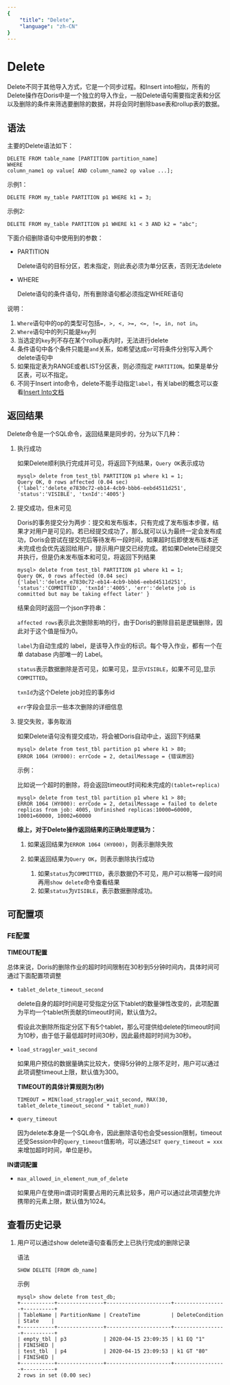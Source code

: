 ```yaml
---
{
    "title": "Delete",
    "language": "zh-CN"
}
---
```


<!-- 
Licensed to the Apache Software Foundation (ASF) under one
or more contributor license agreements.  See the NOTICE file
distributed with this work for additional information
regarding copyright ownership.  The ASF licenses this file
to you under the Apache License, Version 2.0 (the
"License"); you may not use this file except in compliance
with the License.  You may obtain a copy of the License at

  http://www.apache.org/licenses/LICENSE-2.0

Unless required by applicable law or agreed to in writing,
software distributed under the License is distributed on an
"AS IS" BASIS, WITHOUT WARRANTIES OR CONDITIONS OF ANY
KIND, either express or implied.  See the License for the
specific language governing permissions and limitations
under the License.
-->

# Delete

Delete不同于其他导入方式，它是一个同步过程。和Insert into相似，所有的Delete操作在Doris中是一个独立的导入作业，一般Delete语句需要指定表和分区以及删除的条件来筛选要删除的数据，并将会同时删除base表和rollup表的数据。

## 语法

主要的Delete语法如下：

```
DELETE FROM table_name [PARTITION partition_name]
WHERE
column_name1 op value[ AND column_name2 op value ...];
```

示例1：

```
DELETE FROM my_table PARTITION p1 WHERE k1 = 3;
```

示例2:

```
DELETE FROM my_table PARTITION p1 WHERE k1 < 3 AND k2 = "abc";
```

下面介绍删除语句中使用到的参数：

* PARTITION
	
	Delete语句的目标分区，若未指定，则此表必须为单分区表，否则无法delete

* WHERE
	
	Delete语句的条件语句，所有删除语句都必须指定WHERE语句

说明：

1. `Where`语句中的op的类型可包括`=, >, <, >=, <=, !=, in, not in`。
2. `Where`语句中的列只能是`key`列
3.  当选定的`key`列不存在某个rollup表内时，无法进行delete
4.  条件语句中各个条件只能是`and`关系，如希望达成`or`可将条件分别写入两个delete语句中
5.  如果指定表为RANGE或者LIST分区表，则必须指定 `PARTITION`。如果是单分区表，可以不指定。
6.  不同于Insert into命令，delete不能手动指定`label`，有关label的概念可以查看[Insert Into文档](./insert-into-manual.md)

## 返回结果

Delete命令是一个SQL命令，返回结果是同步的，分为以下几种：

1. 执行成功

	如果Delete顺利执行完成并可见，将返回下列结果，`Query OK`表示成功
	
	```
	mysql> delete from test_tbl PARTITION p1 where k1 = 1;
    Query OK, 0 rows affected (0.04 sec)
    {'label':'delete_e7830c72-eb14-4cb9-bbb6-eebd4511d251', 'status':'VISIBLE', 'txnId':'4005'}
	```
	
2. 提交成功，但未可见

    Doris的事务提交分为两步：提交和发布版本，只有完成了发布版本步骤，结果才对用户是可见的。若已经提交成功了，那么就可以认为最终一定会发布成功，Doris会尝试在提交完后等待发布一段时间，如果超时后即使发布版本还未完成也会优先返回给用户，提示用户提交已经完成。若如果Delete已经提交并执行，但是仍未发布版本和可见，将返回下列结果
    
    ```
	mysql> delete from test_tbl PARTITION p1 where k1 = 1;
    Query OK, 0 rows affected (0.04 sec)
    {'label':'delete_e7830c72-eb14-4cb9-bbb6-eebd4511d251', 'status':'COMMITTED', 'txnId':'4005', 'err':'delete job is committed but may be taking effect later' }
	```
	
    结果会同时返回一个json字符串：
	
    `affected rows`表示此次删除影响的行，由于Doris的删除目前是逻辑删除，因此对于这个值是恒为0。
    
    `label`为自动生成的 label，是该导入作业的标识。每个导入作业，都有一个在单 database 内部唯一的 Label。
    
    `status`表示数据删除是否可见，如果可见，显示`VISIBLE`，如果不可见,显示`COMMITTED`。
    
    `txnId`为这个Delete job对应的事务id
    
    `err`字段会显示一些本次删除的详细信息
	
3. 提交失败，事务取消

    如果Delete语句没有提交成功，将会被Doris自动中止，返回下列结果
    
    ```
	mysql> delete from test_tbl partition p1 where k1 > 80;
    ERROR 1064 (HY000): errCode = 2, detailMessage = {错误原因}
	```
	
    示例：
    
    比如说一个超时的删除，将会返回timeout时间和未完成的`(tablet=replica)`

    ```
	mysql> delete from test_tbl partition p1 where k1 > 80;
    ERROR 1064 (HY000): errCode = 2, detailMessage = failed to delete replicas from job: 4005, Unfinished replicas:10000=60000, 10001=60000, 10002=60000
	```
	
    **综上，对于Delete操作返回结果的正确处理逻辑为：**
    
    1. 如果返回结果为`ERROR 1064 (HY000)`，则表示删除失败
    
    2. 如果返回结果为`Query OK`，则表示删除执行成功

    	1. 如果`status`为`COMMITTED`，表示数据仍不可见，用户可以稍等一段时间再用`show delete`命令查看结果
    	2. 如果`status`为`VISIBLE`，表示数据删除成功。

## 可配置项

### FE配置

**TIMEOUT配置**

总体来说，Doris的删除作业的超时时间限制在30秒到5分钟时间内，具体时间可通过下面配置项调整

* `tablet_delete_timeout_second`

   delete自身的超时时间是可受指定分区下tablet的数量弹性改变的，此项配置为平均一个tablet所贡献的timeout时间，默认值为2。
   
   假设此次删除所指定分区下有5个tablet，那么可提供给delete的timeout时间为10秒，由于低于最低超时时间30秒，因此最终超时时间为30秒。
   
* `load_straggler_wait_second`

  如果用户预估的数据量确实比较大，使得5分钟的上限不足时，用户可以通过此项调整timeout上限，默认值为300。
  
   **TIMEOUT的具体计算规则为(秒)**
  
  `TIMEOUT = MIN(load_straggler_wait_second, MAX(30, tablet_delete_timeout_second * tablet_num))`
  
* `query_timeout`
  
  因为delete本身是一个SQL命令，因此删除语句也会受session限制，timeout还受Session中的`query_timeout`值影响，可以通过`SET query_timeout = xxx`来增加超时时间，单位是秒。
  
**IN谓词配置**

* `max_allowed_in_element_num_of_delete`
   
  如果用户在使用in谓词时需要占用的元素比较多，用户可以通过此项调整允许携带的元素上限，默认值为1024。
   
## 查看历史记录
	
1. 用户可以通过show delete语句查看历史上已执行完成的删除记录

	语法

	```
	SHOW DELETE [FROM db_name]
	```
	
	示例
	
	```
	mysql> show delete from test_db;
	+-----------+---------------+---------------------+-----------------+----------+
	| TableName | PartitionName | CreateTime          | DeleteCondition | State    |
	+-----------+---------------+---------------------+-----------------+----------+
	| empty_tbl | p3            | 2020-04-15 23:09:35 | k1 EQ "1"       | FINISHED |
	| test_tbl  | p4            | 2020-04-15 23:09:53 | k1 GT "80"      | FINISHED |
	+-----------+---------------+---------------------+-----------------+----------+
	2 rows in set (0.00 sec)
	```
	
